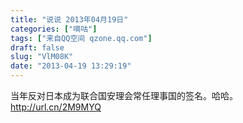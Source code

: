 ```yaml
---
title: "说说 2013年04月19日"
categories: ["嘀咕"]
tags: ["来自QQ空间 qzone.qq.com"]
draft: false
slug: "VlM08K"
date: "2013-04-19 13:29:19"
---
```


当年反对日本成为联合国安理会常任理事国的签名。哈哈。http://url.cn/2M9MYQ
